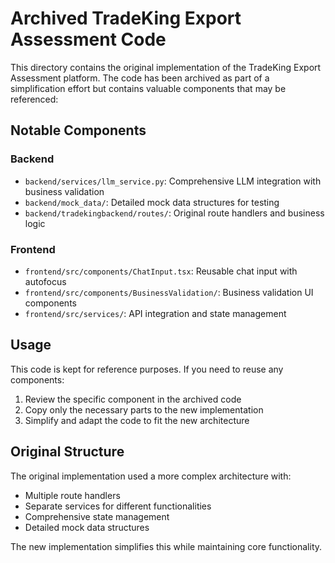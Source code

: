 # Archived TradeKing Export Assessment Code

This directory contains the original implementation of the TradeKing Export Assessment platform. The code has been archived as part of a simplification effort but contains valuable components that may be referenced:

## Notable Components

### Backend
- `backend/services/llm_service.py`: Comprehensive LLM integration with business validation
- `backend/mock_data/`: Detailed mock data structures for testing
- `backend/tradekingbackend/routes/`: Original route handlers and business logic

### Frontend
- `frontend/src/components/ChatInput.tsx`: Reusable chat input with autofocus
- `frontend/src/components/BusinessValidation/`: Business validation UI components
- `frontend/src/services/`: API integration and state management

## Usage

This code is kept for reference purposes. If you need to reuse any components:

1. Review the specific component in the archived code
2. Copy only the necessary parts to the new implementation
3. Simplify and adapt the code to fit the new architecture

## Original Structure

The original implementation used a more complex architecture with:
- Multiple route handlers
- Separate services for different functionalities
- Comprehensive state management
- Detailed mock data structures

The new implementation simplifies this while maintaining core functionality. 
